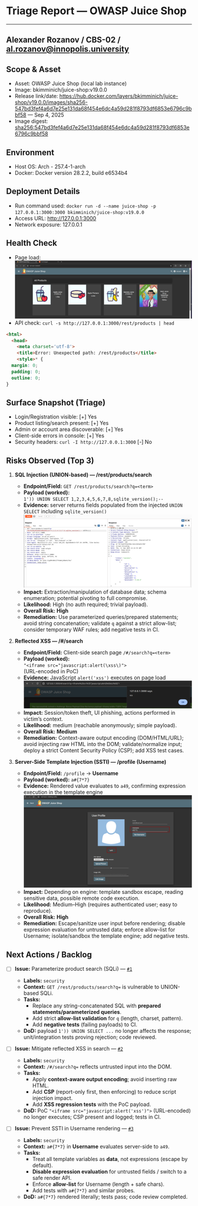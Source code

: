 # Triage Report — OWASP Juice Shop

---
Alexander Rozanov / CBS-02 / al.rozanov@innopolis.university
---

## Scope & Asset
- Asset: OWASP Juice Shop (local lab instance)
- Image: bkimminich/juice-shop:v19.0.0
- Release link/date: https://hub.docker.com/layers/bkimminich/juice-shop/v19.0.0/images/sha256-547bd3fef4a6d7e25e131da68f454e6dc4a59d281f8793df6853e6796c9bbf58 — Sep 4, 2025
- Image digest: <sha256:547bd3fef4a6d7e25e131da68f454e6dc4a59d281f8793df6853e6796c9bbf58>

## Environment
- Host OS: Arch - 257.4-1-arch
- Docker: Docker version 28.2.2, build e6534b4

## Deployment Details
- Run command used: `docker run -d --name juice-shop -p 127.0.0.1:3000:3000 bkimminich/juice-shop:v19.0.0`
- Access URL: http://127.0.0.1:3000
- Network exposure: 127.0.0.1

## Health Check
- Page load: ![home page of juice-shop site](/labs/assets/home_page.png)
- API check: `curl -s http://127.0.0.1:3000/rest/products | head`
```html
<html>
  <head>
    <meta charset='utf-8'> 
    <title>Error: Unexpected path: /rest/products</title>
    <style>* {
  margin: 0;
  padding: 0;
  outline: 0;
}
```

## Surface Snapshot (Triage)
- Login/Registration visible: [+] Yes
- Product listing/search present: [+] Yes
- Admin or account area discoverable: [+] Yes
- Client-side errors in console: [+] Yes
- Security headers: `curl -I http://127.0.0.1:3000` [-] No


## Risks Observed (Top 3)
1) **SQL Injection (UNION-based) — /rest/products/search**
   - **Endpoint/Field:** `GET /rest/products/search?q=<term>`
   - **Payload (worked):**  
     `1')) UNION SELECT 1,2,3,4,5,6,7,8,sqlite_version();--`
   - **Evidence:** server returns fields populated from the injected `UNION SELECT` including `sqlite_version()` 
   ![sqli](/labs/assets/sqli.png)
   - **Impact:** Extraction/manipulation of database data; schema enumeration; potential pivoting to full compromise.
   - **Likelihood:** High (no auth required; trivial payload).
   - **Overall Risk:** **High**
   - **Remediation:** Use parameterized queries/prepared statements; avoid string concatenation; validate `q` against a strict allow-list; consider temporary WAF rules; add negative tests in CI.

2) **Reflected XSS — /#/search**
   - **Endpoint/Field:** Client-side search page `/#/search?q=<term>`
   - **Payload (worked):**  
     `"<iframe src="javascript:alert(\xss\)">`  
     (URL-encoded in PoC)
   - **Evidence:** JavaScript `alert('xss')` executes on page load 
   ![xss](/labs/assets/xss.png)
   - **Impact:** Session/token theft, UI phishing, actions performed in victim’s context.
   - **Likelihood:** medium (reachable anonymously; simple payload).
   - **Overall Risk:** **Medium**
   - **Remediation:** Context-aware output encoding (DOM/HTML/URL); avoid injecting raw HTML into the DOM; validate/normalize input; deploy a strict Content Security Policy (CSP); add XSS test cases.

3) **Server-Side Template Injection (SSTI) — /profile (Username)**
   - **Endpoint/Field:** `/profile` → **Username**
   - **Payload (worked):** `a#{7*7}`
   - **Evidence:** Rendered value evaluates to `a49`, confirming expression execution in the template engine 
   ![SSTI](/labs/assets/SSTI.png)
   - **Impact:** Depending on engine: template sandbox escape, reading sensitive data, possible remote code execution.
   - **Likelihood:** Medium–High (requires authenticated user; easy to reproduce).
   - **Overall Risk:** **High**
   - **Remediation:** Escape/sanitize user input before rendering; disable expression evaluation for untrusted data; enforce allow-list for Username; isolate/sandbox the template engine; add negative tests.

## Next Actions / Backlog

- [ ] **Issue:** Parameterize product search (SQLi) — [`#1`](https://github.com/Rozanalex/F25-DevSecOps-Intro/issues/1)
  - **Labels:** `security`
  - **Context:** `GET /rest/products/search?q=` is vulnerable to UNION-based SQLi.
  - **Tasks:**
    - Replace any string-concatenated SQL with **prepared statements/parameterized queries**.
    - Add strict **allow-list validation** for `q` (length, charset, pattern).
    - Add **negative tests** (failing payloads) to CI.
  - **DoD:** payload `1')) UNION SELECT ...` no longer affects the response; unit/integration tests proving rejection; code reviewed.

- [ ] **Issue:** Mitigate reflected XSS in search — [`#2`](https://github.com/Rozanalex/F25-DevSecOps-Intro/issues/2)
  - **Labels:** `security`
  - **Context:** `/#/search?q=` reflects untrusted input into the DOM.
  - **Tasks:**
    - Apply **context-aware output encoding**; avoid inserting raw HTML.
    - Add **CSP** (report-only first, then enforcing) to reduce script injection impact.
    - Add **XSS regression tests** with the PoC payload.
  - **DoD:** PoC `"<iframe src="javascript:alert('xss')">` (URL-encoded) no longer executes; CSP present and logged; tests in CI.

- [ ] **Issue:** Prevent SSTI in Username rendering — [`#3`](https://github.com/Rozanalex/F25-DevSecOps-Intro/issues/3)
  - **Labels:** `security`
  - **Context:** `a#{7*7}` in **Username** evaluates server-side to `a49`.
  - **Tasks:**
    - Treat all template variables as **data**, not expressions (escape by default).
    - **Disable expression evaluation** for untrusted fields / switch to a safe render API.
    - Enforce **allow-list** for Username (length + safe chars).
    - Add tests with `a#{7*7}` and similar probes.
  - **DoD:** `a#{7*7}` rendered literally; tests pass; code review completed.


